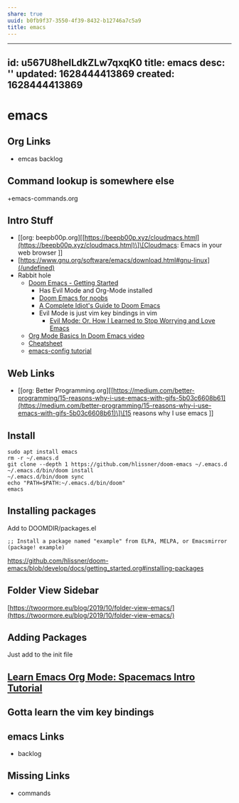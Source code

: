 ```yaml
---
share: true
uuid: b0fb9f37-3550-4f39-8432-b12746a7c5a9
title: emacs
---
```

---
id: u567U8heILdkZLw7qxqK0
title: emacs
desc: ''
updated: 1628444413869
created: 1628444413869
---
# emacs
Org Links
---------

*   emcas backlog

Command lookup is somewhere else
--------------------------------

+emacs-commands.org

Intro Stuff
-----------

*   \[\[org: beepb00p.org\]\[[https://beepb00p.xyz/cloudmacs.html](https://beepb00p.xyz/cloudmacs.html)\]\[Cloudmacs: Emacs in your web browser \]\]
*   [https://www.gnu.org/software/emacs/download.html#gnu-linux](/undefined)
*   Rabbit hole
    *   [Doom Emacs - Getting Started](https://youtu.be/dr_iBj91eeI)
        *   Has Evil Mode and Org-Mode installed
        *   [Doom Emacs for noobs](https://medium.com/urbint-engineering/emacs-doom-for-newbies-1f8038604e3b)
        *   [A Complete Idiot's Guide to Doom Emacs](https://lordgrenville.github.io/posts/Emacs/)
        *   Evil Mode is just vim key bindings in vim
            *   [Evil Mode: Or, How I Learned to Stop Worrying and Love Emacs](https://youtu.be/JWD1Fpdd4Pc)
    *   [Org Mode Basics In Doom Emacs video](https://youtu.be/34zODp_lhqg)
    *   [Cheatsheet](https://gist.github.com/hjertnes/9e14416e8962ff5f03c6b9871945b165)
    *   [emacs-config tutorial](https://tecosaur.github.io/emacs-config/config.html)

Web Links
---------

*   \[\[org: Better Programming.org\]\[[https://medium.com/better-programming/15-reasons-why-i-use-emacs-with-gifs-5b03c6608b61](https://medium.com/better-programming/15-reasons-why-i-use-emacs-with-gifs-5b03c6608b61)\]\[15 reasons why I use emacs \]\]

Install
-------

    sudo apt install emacs
    rm -r ~/.emacs.d
    git clone --depth 1 https://github.com/hlissner/doom-emacs ~/.emacs.d
    ~/.emacs.d/bin/doom install
    ~/.emacs.d/bin/doom sync
    echo "PATH=$PATH:~/.emacs.d/bin/doom"
    emacs
    

Installing packages
-------------------

Add to DOOMDIR/packages.el

    ;; Install a package named "example" from ELPA, MELPA, or Emacsmirror
    (package! example)
    
https://github.com/hlissner/doom-emacs/blob/develop/docs/getting_started.org#installing-packages



Folder View Sidebar
-------------------

[https://twoormore.eu/blog/2019/10/folder-view-emacs/](https://twoormore.eu/blog/2019/10/folder-view-emacs/)

Adding Packages
---------------

Just add to the init file

[Learn Emacs Org Mode: Spacemacs Intro Tutorial](https://youtu.be/PVsSOmUB7ic)
------------------------------------------------------------------------------

Gotta learn the vim key bindings
--------------------------------

emacs Links
-----------

*   backlog

Missing Links
-------------

*   commands
